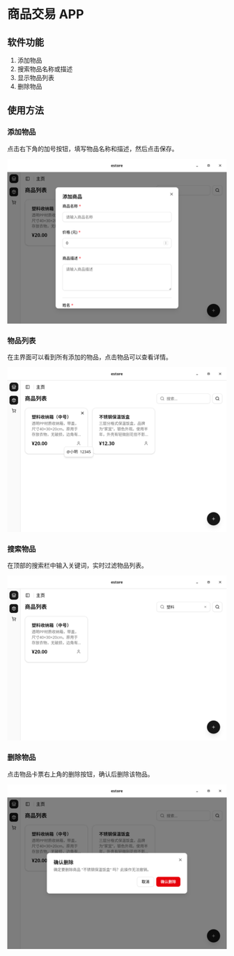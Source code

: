 # 商品交易 APP

## 软件功能

1. 添加物品
2. 搜索物品名称或描述
3. 显示物品列表
4. 删除物品

## 使用方法

### 添加物品

点击右下角的加号按钮，填写物品名称和描述，然后点击保存。

![add](./assets/add.png)

### 物品列表

在主界面可以看到所有添加的物品，点击物品可以查看详情。

![list](./assets/list.png)

### 搜索物品

在顶部的搜索栏中输入关键词，实时过滤物品列表。

![search](./assets/search.png)

### 删除物品

点击物品卡票右上角的删除按钮，确认后删除该物品。

![delete](./assets/delete.png)
